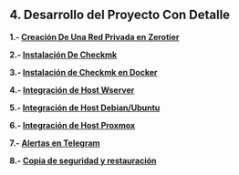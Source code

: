 ## 4. Desarrollo del Proyecto Con Detalle


**1.- [Creación De Una Red Privada en Zerotier](/contenido/zerotier.md)**

**2.- [Instalación De Checkmk](/contenido/instalacion.md)**

**3.- [Instalación de Checkmk en Docker](/contenido/docker.md)**

**4.- [Integración de Host Wserver](/contenido/wserver.md)**

**5.- [Integración de Host Debian/Ubuntu](/contenido/debian.md)**

**6.- [Integración de Host Proxmox](/contenido/proxmox.md)**

**7.- [Alertas en Telegram](/contenido/alertas.md)**

**8.- [Copia de seguridad y restauración](/contenido/copias.md)**

